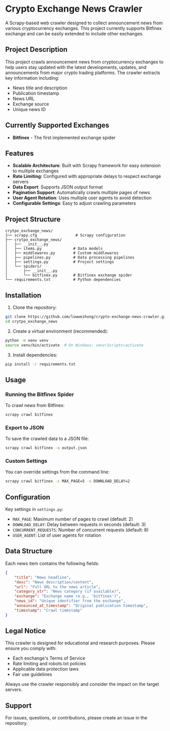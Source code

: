 # Crypto Exchange News Crawler

A Scrapy-based web crawler designed to collect announcement news from various cryptocurrency exchanges. This project currently supports Bitfinex exchange and can be easily extended to include other exchanges.

## Project Description

This project crawls announcement news from cryptocurrency exchanges to help users stay updated with the latest developments, updates, and announcements from major crypto trading platforms. The crawler extracts key information including:

- News title and description
- Publication timestamp
- News URL
- Exchange source
- Unique news ID

## Currently Supported Exchanges

- **Bitfinex** - The first implemented exchange spider

## Features

- **Scalable Architecture**: Built with Scrapy framework for easy extension to multiple exchanges
- **Rate Limiting**: Configured with appropriate delays to respect exchange servers
- **Data Export**: Supports JSON output format
- **Pagination Support**: Automatically crawls multiple pages of news
- **User Agent Rotation**: Uses multiple user agents to avoid detection
- **Configurable Settings**: Easy to adjust crawling parameters

## Project Structure

```
crytpo_exchange_news/
├── scrapy.cfg                 # Scrapy configuration
├── crytpo_exchange_news/
│   ├── __init__.py
│   ├── items.py              # Data models
│   ├── middlewares.py        # Custom middlewares
│   ├── pipelines.py          # Data processing pipelines
│   ├── settings.py           # Project settings
│   └── spiders/
│       ├── __init__.py
│       └── bitfinex.py       # Bitfinex exchange spider
└── requirements.txt          # Python dependencies
```

## Installation

1. Clone the repository:
```bash
git clone https://github.com/lowweihong/crypto-exchange-news-crawler.git
cd crytpo_exchange_news
```

2. Create a virtual environment (recommended):
```bash
python -m venv venv
source venv/bin/activate  # On Windows: venv\Scripts\activate
```

3. Install dependencies:
```bash
pip install -r requirements.txt
```

## Usage

### Running the Bitfinex Spider

To crawl news from Bitfinex:

```bash
scrapy crawl bitfinex
```

### Export to JSON

To save the crawled data to a JSON file:

```bash
scrapy crawl bitfinex -o output.json
```

### Custom Settings

You can override settings from the command line:

```bash
scrapy crawl bitfinex -s MAX_PAGE=5 -s DOWNLOAD_DELAY=2
```

## Configuration

Key settings in `settings.py`:

- `MAX_PAGE`: Maximum number of pages to crawl (default: 2)
- `DOWNLOAD_DELAY`: Delay between requests in seconds (default: 3)
- `CONCURRENT_REQUESTS`: Number of concurrent requests (default: 8)
- `USER_AGENT`: List of user agents for rotation

## Data Structure

Each news item contains the following fields:

```json
{
    "title": "News headline",
    "desc": "News description/content",
    "url": "Full URL to the news article",
    "category_str": "News category (if available)",
    "exchange": "Exchange name (e.g., 'bitfinex')",
    "news_id": "Unique identifier from the exchange",
    "announced_at_timestamp": "Original publication timestamp",
    "timestamp": "Crawl timestamp"
}
```


## Legal Notice

This crawler is designed for educational and research purposes. Please ensure you comply with:

- Each exchange's Terms of Service
- Rate limiting and robots.txt policies
- Applicable data protection laws
- Fair use guidelines

Always use the crawler responsibly and consider the impact on the target servers.


## Support

For issues, questions, or contributions, please create an issue in the repository. 